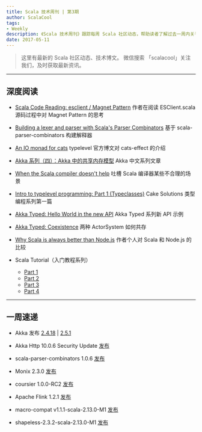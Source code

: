 ```yaml
---
title: Scala 技术周刊 | 第3期
author: ScalaCool
tags:
- Weekly
description: 《Scala 技术周刊》跟踪每周 Scala 社区动态，帮助读者了解过去一周内关于 Scala 发生的事情。
date: 2017-05-11
---
```


> 这里有最新的 Scala 社区动态、技术博文。
微信搜索 「scalacool」关注我们，及时获取最新资讯。

***

## 深度阅读

- [Scala Code Reading: esclient / Magnet Pattern](https://medium.com/@shanielh/scala-code-reading-esclient-magnet-pattern-ae761479b22a)
  作者在阅读 ESClient.scala 源码过程中对 Magnet Pattern 的思考

- [Building a lexer and parser with Scala's Parser Combinators](http://enear.github.io/2016/03/31/parser-combinators/)
  基于 scala-parser-combinators 构建解释器

- [An IO monad for cats](http://typelevel.org/blog/2017/05/02/io-monad-for-cats.html)
  typelevel 官方博文对 cats-effect 的介绍

- [Akka 系列（四）：Akka 中的共享内存模型](http://scala.cool/2017/05/learning-akka-4/)
  Akka 中文系列文章

- [When the Scala compiler doesn't help](http://latkin.org/blog/2017/05/02/when-the-scala-compiler-doesnt-help/)
  吐槽 Scala 编译器某些不合理的场景

- [Intro to typelevel programming: Part 1 (Typeclasses)](http://www.cakesolutions.net/teamblogs/typelevel-1-typeclasses)
  Cake Solutions 类型编程系列第一篇

- [Akka Typed: Hello World in the new API](http://blog.akka.io/typed/2017/05/05/typed-intro)
  Akka Typed 系列新 API 示例

- [Akka Typed: Coexistence](http://blog.akka.io/typed/2017/05/06/typed-coexistence)
  两种 ActorSystem 如何共存

- [Why Scala is always better than Node.js](https://vimeo.com/216330850)
  作者个人对 Scala 和 Node.js 的比较

- Scala Tutorial（入门教程系列）
  - [Part 1](https://medium.com/@kasa288/scala-tutorial-part-1-416d7eb4998f)
  - [Part 2](https://medium.com/@kasa288/scala-tutorial-part-2-ced4e6e214d5)
  - [Part 3](https://medium.com/@kasa288/scala-tutorial-part-3-9213bb5d5a89)
  - [Part 4](https://medium.com/@kasa288/scala-tutorial-part-4-baeb4b2425cd)

***

## 一周速递

- Akka 发布 [2.4.18](http://akka.io/news/2017/05/02/akka-2.4.18-released.html) | [2.5.1](http://akka.io/news/2017/05/02/akka-2.5.1-released.html)

- Akka Http 10.0.6 Security Update [发布](http://www.rightrelevance.com/search/articles/hero?article=25876e07c3eb44f26e7b2f1f6e065249e5032774&query=scala&taccount=scala_rr)

- scala-parser-combinators 1.0.6 [发布](https://github.com/scala/scala-parser-combinators/releases/tag/v1.0.6)

- Monix 2.3.0 [发布](https://monix.io/blog/2017/05/03/monix-v2.3.0.html)

- coursier 1.0.0-RC2 [发布](https://github.com/coursier/coursier)

- Apache Flink 1.2.1 [发布](http://flink.apache.org/news/2017/04/26/release-1.2.1.html)

- macro-compat v1.1.1-scala-2.13.0-M1 [发布](https://github.com/milessabin/macro-compat)

- shapeless-2.3.2-scala-2.13.0-M1 [发布](https://github.com/milessabin/shapeless)
